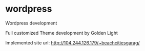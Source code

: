 # wordpress
Wordpress development

Full customized Theme development
by Golden Light

Implemented site url:
http://104.244.126.179/~beachcitiesgarag/
